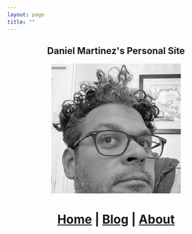 ```yaml
---
layout: page
title: ""
---
```


<h2 align="center"> Daniel Martinez's Personal Site </h2>

<div style="text-align: center"><img src="assets/images/profile.jpg" width = "300"></div>

<center>
  
# [Home](/index.md) | [Blog](/blog.md) | [About](/about.md)

</center>

